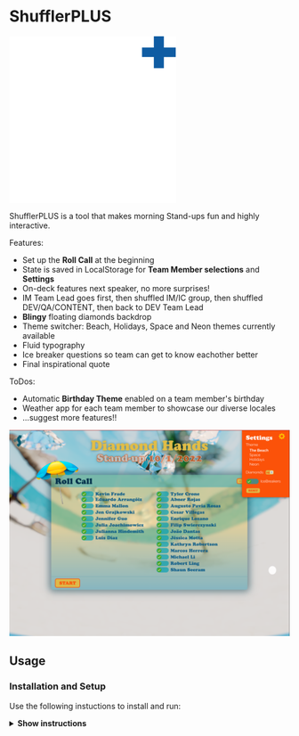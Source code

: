 # ShufflerPLUS

<img src="/src/assets/shuffler-icon.svg" align="center"
     alt="ShufflerPLUS" width="300" height="300">

ShufflerPLUS is a tool that makes morning Stand-ups fun and highly interactive.

Features:

* Set up the **Roll Call** at the beginning
* State is saved in LocalStorage for **Team Member selections** and **Settings**
* On-deck features next speaker, no more surprises!
* IM Team Lead goes first, then shuffled IM/IC group, then shuffled DEV/QA/CONTENT, then back to DEV Team Lead
* **Blingy** floating diamonds backdrop
* Theme switcher: Beach, Holidays, Space and Neon themes currently available
* Fluid typography
* Ice breaker questions so team can get to know eachother better
* Final inspirational quote

ToDos:

* Automatic **Birthday Theme** enabled on a team member's birthday
* Weather app for each team member to showcase our diverse locales
* ...suggest more features!!


<p align="center">
  <img src="./src/screenshot.png" alt="Screenshot" width="738">
</p>


## Usage

### Installation and Setup

Use the following instuctions to install and run:

<details><summary><b>Show instructions</b></summary>

1. Install the preset:

    ```sh
    $ npm install
    ```

2. Run dev environment:

    ```sh
    $ npm run dev
    ```
</details>